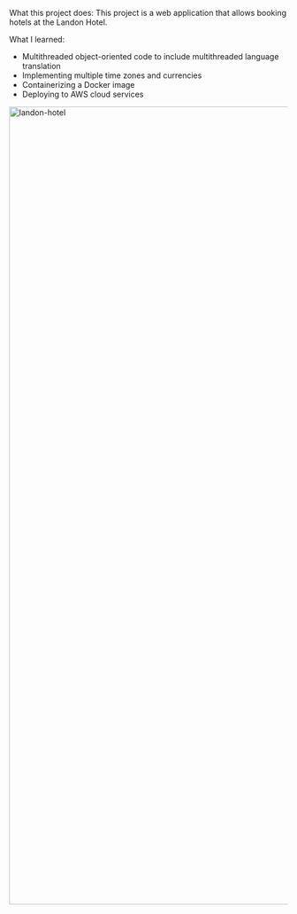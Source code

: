 What this project does:
This project is a web application that allows booking hotels at the Landon Hotel.

What I learned:
- Multithreaded object-oriented code to include multithreaded language translation
- Implementing multiple time zones and currencies
- Containerizing a Docker image
- Deploying to AWS cloud services

<img width="1440" alt="landon-hotel" src="https://github.com/ilyakarakotov/hotel-booking-web-app/assets/138952471/b26c0dc1-ea86-4c19-a914-ab1ad748e077">
